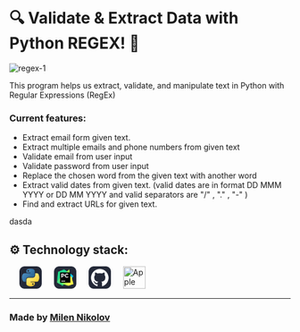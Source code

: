 # 🔍 Validate & Extract Data with Python REGEX! 📝
![regex-1](https://github.com/user-attachments/assets/a940b5e3-88e0-407e-abab-47bf7b18d3d4)

This program helps us extract, validate, and manipulate text in Python with Regular Expressions (RegEx)

### Current features:
- Extract email form given text.
- Extract multiple emails and phone numbers from given text
- Validate email from user input
- Validate password from user input
- Replace the chosen word from the given text with another word
- Extract valid dates from given text. (valid dates are in format DD MMM YYYY or DD MM YYYY and valid separators are "/" , "." , "-" )
- Find and extract URLs for given text.

dasda
## ⚙️ Technology stack:
<p align="left">
  &emsp;
    <a href="#"><img alt="Python" src="https://github.com/tandpfun/skill-icons/blob/main/icons/Python-Dark.svg" width="40" height ="40"></a>
  &emsp;
    <a href="#"><img src="https://github.com/tandpfun/skill-icons/blob/main/icons/PyCharm-Dark.svg" width="40" height="40" /></a>
  &emsp;
    <a href="https://github.com/Milenski1987"><img alt="GitHub" src="https://github.com/tandpfun/skill-icons/blob/main/icons/Github-Dark.svg" title="GitHub" **alt="GitHub" width="40" height="40" ></a>
  &emsp;
    <a href="#"><img src="https://github.com/tandpfun/skill-icons/blob/main/icons/Apple-Dark.svg" title="Apple" **alt="Apple" width="40" height="40" /></a>
</p>


---
### Made by [Milen Nikolov](https://www.linkedin.com/in/milen-nikolov-62455034b/)
